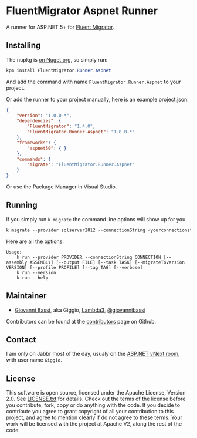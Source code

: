 # FluentMigrator Aspnet Runner

A runner for ASP.NET 5+ for [Fluent Migrator](https://github.com/schambers/fluentmigrator/).

## Installing

The nupkg is [on Nuget.org](https://www.nuget.org/packages/FluentMigrator.Runner.Aspnet), so
simply run:

```powershell
kpm install FluentMigrator.Runner.Aspnet
```

And add the command with name `FluentMigrator.Runner.Aspnet` to your project.

Or add the runner to your project manually, here is an example project.json:

````json
{
    "version": "1.0.0-*",
    "dependencies": {
        "FluentMigrator": "1.4.0",
        "FluentMigrator.Runner.Aspnet": "1.0.0-*"
    },
    "frameworks": {
        "aspnet50": { }
    },
    "commands": {
        "migrate": "FluentMigrator.Runner.Aspnet"
    }
}
````

Or use the Package Manager in Visual Studio.

## Running

If you simply run `k migrate` the command line options will show up for you

````powershell
k migrate --provider sqlserver2012 --connectionString <yourconnectionstring>
````

Here are all the options:

````
Usage:
    k run --provider PROVIDER --connectionString CONNECTION [--assembly ASSEMBLY] [--output FILE] [--task TASK] [--migrateToVersion VERSION] [--profile PROFILE] [--tag TAG] [--verbose]
    k run --version
    k run --help
````

## Maintainer

* [Giovanni Bassi](http://blog.lambda3.com.br/L3/giovannibassi/), aka Giggio, [Lambda3](http://www.lambda3.com.br), [@giovannibassi](http://twitter.com/giovannibassi)

Contributors can be found at the [contributors](https://github.com/giggio/FluentMigrator.Runner.Aspnet/graphs/contributors) page on Github.

## Contact

I am only on Jabbr most of the day, usualy on the [ASP.NET vNext room](https://jabbr.net/#/rooms/AspNetvNext), with user name `Giggio`.

## License

This software is open source, licensed under the Apache License, Version 2.0.
See [LICENSE.txt](https://github.com/code-cracker/code-cracker/blob/master/LICENSE.txt) for details.
Check out the terms of the license before you contribute, fork, copy or do anything
with the code. If you decide to contribute you agree to grant copyright of all your contribution to this project, and agree to
mention clearly if do not agree to these terms. Your work will be licensed with the project at Apache V2, along the rest of the code.
